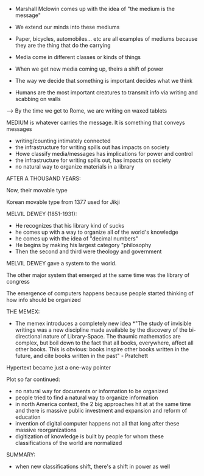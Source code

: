 
* Marshall Mclowin comes up with the idea of "the medium is the message"

* We extend our minds into these mediums
 
* Paper, bicycles, automobiles... etc are all examples of mediums because they are the thing that do the  carrying 

* Media come in different classes or kinds of things 

* When we get new media coming up, theirs a shift of power 

* The way we decide that something is important decides what we think 

* Humans are the most important creatures to transmit info via writing and scabbing on walls

--> By the time we get to Rome, we are writing on waxed tablets 



MEDIUM is whatever carries the message. It is something that conveys messages 

* writing/counting intimately connected 
* the infrastructure for writing spills out has impacts on society 
* Howe classify media/messages has implications for power and control 
* the infrastructure for writing spills out, has impacts on society 
* no natural way to organize materials in a library


AFTER A THOUSAND YEARS:

Now, their movable type

Korean movable type from 1377 used for Jikji



MELVIL DEWEY (1851-1931):

* He recognizes that his library kind of sucks
* he comes up with a way to organize all of the world's knowledge
* he comes up with the idea of "decimal numbers"
* He begins by making his largest category "philosophy
* Then the second and third were theology and government 


MELVIL DEWEY gave a system to the world.

The other major system that emerged at the same time was the library of congress

The emergence of computers happens  because people started thinking of how info should be organized 


THE MEMEX:

* The memex introduces a completely new idea 
*"The study of invisible writings was a new discipline made available by the discovery of the bi-directional nature of Library-Space. The thaumic mathematics are complex, but boil down to the fact that all books, everywhere, affect all other books. This is obvious: books inspire other books written in the future, and cite books written in the past" - Pratchett


Hypertext became just a one-way pointer 


Plot so far continued:

* no natural way for documents or information to be organized 
* people tried to find a natural way to organize information
* in north America context, the 2 big approaches hit at at the same time and there is massive public investment and expansion and reform of education
* invention of digital computer happens not all that long after these massive reorganizations 
* digitization of knowledge is built by people for whom these classifications of the world are normalized 


SUMMARY: 

* when new classifications shift, there's  a shift in power as well